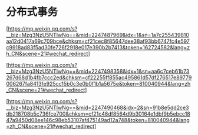 分布式事务
===

[https://mp.weixin.qq.com/s?__biz=Mzg3NzU5NTIwNg==&mid=2247487969&idx=1&sn=1a7c255439810aa12d0417a69c709bce&chksm=cf21cec8f85647dee38af93bb6747fc4e597c9918ad83f5ad30fe726f2918e017e390b2b7413&token=162724582&lang=zh_CN&scene=21#wechat_redirect]

[https://mp.weixin.qq.com/s?__biz=Mzg3NzU5NTIwNg==&mid=2247498358&idx=1&sn=aa6c7ceb61b73267d68d1b4fb7ccc2ed&chksm=cf22255ff855ac495861d57df276517e89779006267fa8413fe925cc15b0c3e0b0f1b1a5675e&token=810040944&lang=zh_CN&scene=21#wechat_redirect]

[https://mp.weixin.qq.com/s?__biz=Mzg3NzU5NTIwNg==&mid=2247490468&idx=2&sn=91b8e5dd2ce3db218708b5c736fce700&chksm=cf21c48df8564d9b30164e1dbf9b5ebcc1847a9450d08ee146c98eb53107af475149ad12a748&token=810040944&lang=zh_CN&scene=21#wechat_redirect]
